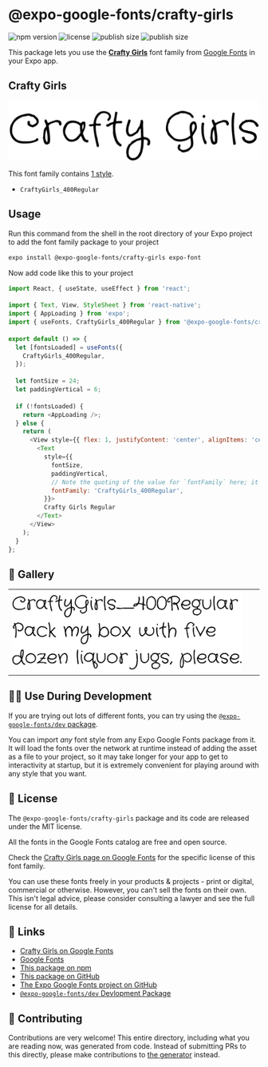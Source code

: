 # @expo-google-fonts/crafty-girls

![npm version](https://flat.badgen.net/npm/v/@expo-google-fonts/crafty-girls)
![license](https://flat.badgen.net/github/license/expo/google-fonts)
![publish size](https://flat.badgen.net/packagephobia/install/@expo-google-fonts/crafty-girls)
![publish size](https://flat.badgen.net/packagephobia/publish/@expo-google-fonts/crafty-girls)

This package lets you use the [**Crafty Girls**](https://fonts.google.com/specimen/Crafty+Girls) font family from [Google Fonts](https://fonts.google.com/) in your Expo app.

## Crafty Girls

![Crafty Girls](./font-family.png)

This font family contains [1 style](#-gallery).

- `CraftyGirls_400Regular`

## Usage

Run this command from the shell in the root directory of your Expo project to add the font family package to your project
```sh
expo install @expo-google-fonts/crafty-girls expo-font
```

Now add code like this to your project
```js
import React, { useState, useEffect } from 'react';

import { Text, View, StyleSheet } from 'react-native';
import { AppLoading } from 'expo';
import { useFonts, CraftyGirls_400Regular } from '@expo-google-fonts/crafty-girls';

export default () => {
  let [fontsLoaded] = useFonts({
    CraftyGirls_400Regular,
  });

  let fontSize = 24;
  let paddingVertical = 6;

  if (!fontsLoaded) {
    return <AppLoading />;
  } else {
    return (
      <View style={{ flex: 1, justifyContent: 'center', alignItems: 'center' }}>
        <Text
          style={{
            fontSize,
            paddingVertical,
            // Note the quoting of the value for `fontFamily` here; it expects a string!
            fontFamily: 'CraftyGirls_400Regular',
          }}>
          Crafty Girls Regular
        </Text>
      </View>
    );
  }
};

```

## 🔡 Gallery


||||
|-|-|-|
|![CraftyGirls_400Regular](./CraftyGirls_400Regular.ttf.png)||||


## 👩‍💻 Use During Development

If you are trying out lots of different fonts, you can try using the [`@expo-google-fonts/dev` package](https://github.com/expo/google-fonts/tree/master/font-packages/dev#readme).

You can import *any* font style from any Expo Google Fonts package from it. It will load the fonts
over the network at runtime instead of adding the asset as a file to your project, so it may take longer
for your app to get to interactivity at startup, but it is extremely convenient
for playing around with any style that you want.

## 📖 License

The `@expo-google-fonts/crafty-girls` package and its code are released under the MIT license.

All the fonts in the Google Fonts catalog are free and open source.

Check the [Crafty Girls page on Google Fonts](https://fonts.google.com/specimen/Crafty+Girls) for the specific license of this font family.

You can use these fonts freely in your products & projects - print or digital, commercial or otherwise. However, you can't sell the fonts on their own. This isn't legal advice, please consider consulting a lawyer and see the full license for all details.

## 🔗 Links

- [Crafty Girls on Google Fonts](https://fonts.google.com/specimen/Crafty+Girls)
- [Google Fonts](https://fonts.google.com/)
- [This package on npm](https://www.npmjs.com/package/@expo-google-fonts/crafty-girls)
- [This package on GitHub](https://github.com/expo/google-fonts/tree/master/font-packages/crafty-girls)
- [The Expo Google Fonts project on GitHub](https://github.com/expo/google-fonts)
- [`@expo-google-fonts/dev` Devlopment Package](https://github.com/expo/google-fonts/tree/master/font-packages/dev)

## 🤝 Contributing

Contributions are very welcome! This entire directory, including what you are reading now, was generated from code. Instead of submitting PRs to this directly, please make contributions to [the generator](https://github.com/expo/google-fonts/tree/master/packages/generator) instead.
